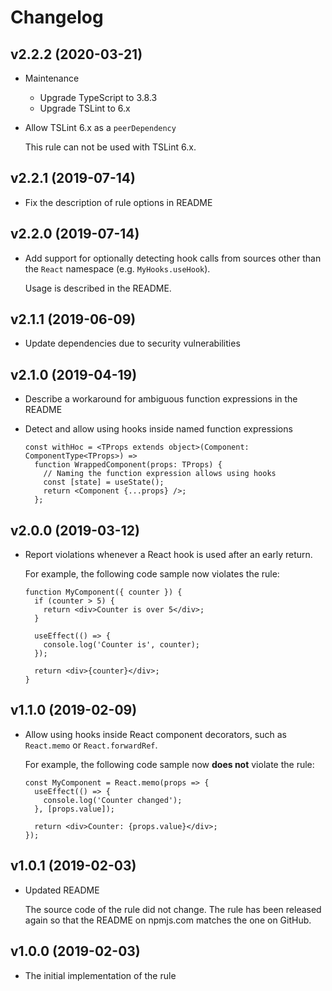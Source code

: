 # Changelog

## v2.2.2 (2020-03-21)

- Maintenance

  - Upgrade TypeScript to 3.8.3
  - Upgrade TSLint to 6.x

- Allow TSLint 6.x as a `peerDependency`

  This rule can not be used with TSLint 6.x.

## v2.2.1 (2019-07-14)

- Fix the description of rule options in README

## v2.2.0 (2019-07-14)

- Add support for optionally detecting hook calls from sources other than the `React` namespace
  (e.g. `MyHooks.useHook`).

  Usage is described in the README.

## v2.1.1 (2019-06-09)

- Update dependencies due to security vulnerabilities

## v2.1.0 (2019-04-19)

- Describe a workaround for ambiguous function expressions in the README
- Detect and allow using hooks inside named function expressions

  ```tsx
  const withHoc = <TProps extends object>(Component: ComponentType<TProps>) =>
    function WrappedComponent(props: TProps) {
      // Naming the function expression allows using hooks
      const [state] = useState();
      return <Component {...props} />;
    };
  ```

## v2.0.0 (2019-03-12)

- Report violations whenever a React hook is used after an early return.

  For example, the following code sample now violates the rule:

  ```tsx
  function MyComponent({ counter }) {
    if (counter > 5) {
      return <div>Counter is over 5</div>;
    }

    useEffect(() => {
      console.log('Counter is', counter);
    });

    return <div>{counter}</div>;
  }
  ```

## v1.1.0 (2019-02-09)

- Allow using hooks inside React component decorators, such as `React.memo` or `React.forwardRef`.

  For example, the following code sample now **does not** violate the rule:

  ```tsx
  const MyComponent = React.memo(props => {
    useEffect(() => {
      console.log('Counter changed');
    }, [props.value]);

    return <div>Counter: {props.value}</div>;
  });
  ```

## v1.0.1 (2019-02-03)

- Updated README

  The source code of the rule did not change. The rule has been released again so that the README on
  npmjs.com matches the one on GitHub.

## v1.0.0 (2019-02-03)

- The initial implementation of the rule
